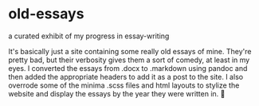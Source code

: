 # old-essays
a curated exhibit of my progress in essay-writing

It's basically just a site containing some really old essays of mine. They're pretty bad, but their verbosity gives them a sort of comedy, at least in my eyes. I converted the essays from .docx to .markdown using pandoc and then added the appropriate headers to add it as a post to the site. I also overrode some of the minima .scss files and html layouts to stylize the website and display the essays by the year they were written in. :koala:
